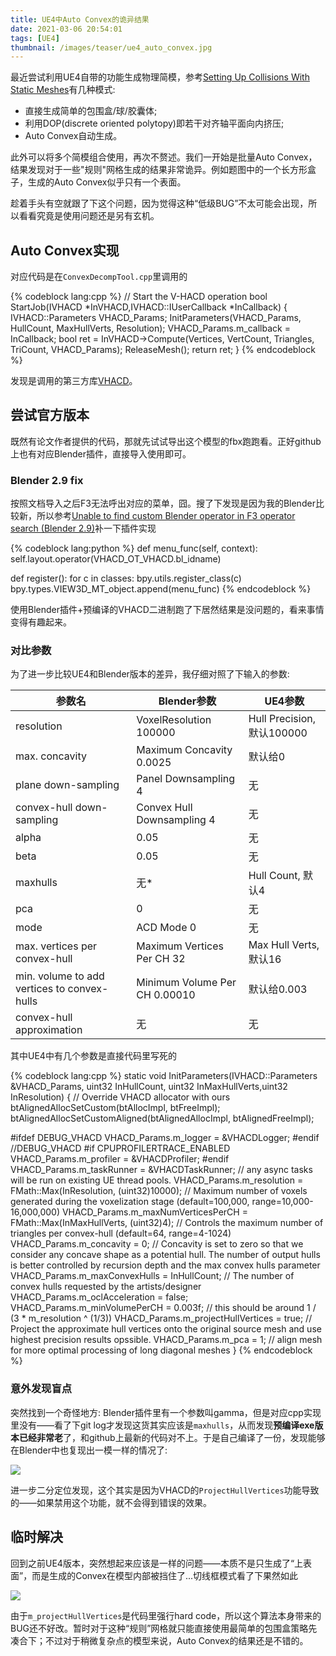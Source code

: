 ```yaml
---
title: UE4中Auto Convex的诡异结果
date: 2021-03-06 20:54:01
tags: [UE4]
thumbnail: /images/teaser/ue4_auto_convex.jpg
---
```


最近尝试利用UE4自带的功能生成物理简模，参考[Setting Up Collisions With Static Meshes](https://docs.unrealengine.com/en-US/WorkingWithContent/Types/StaticMeshes/HowTo/SettingCollision/index.html)有几种模式:
- 直接生成简单的包围盒/球/胶囊体;
- 利用DOP(discrete oriented polytopy)即若干对齐轴平面向内挤压;
- Auto Convex自动生成。

此外可以将多个简模组合使用，再次不赘述。我们一开始是批量Auto Convex，结果发现对于一些"规则"网格生成的结果非常诡异。例如题图中的一个长方形盒子，生成的Auto Convex似乎只有一个表面。

<!--more-->

趁着手头有空就跟了下这个问题，因为觉得这种“低级BUG”不太可能会出现，所以看看究竟是使用问题还是另有玄机。

## Auto Convex实现

对应代码是在`ConvexDecompTool.cpp`里调用的

{% codeblock lang:cpp %}
// Start the V-HACD operation
bool StartJob(IVHACD *InVHACD,IVHACD::IUserCallback *InCallback)
{
	IVHACD::Parameters VHACD_Params;
	InitParameters(VHACD_Params, HullCount, MaxHullVerts, Resolution);
	VHACD_Params.m_callback = InCallback;
	bool ret = InVHACD->Compute(Vertices, VertCount, Triangles, TriCount, VHACD_Params);
	ReleaseMesh();
	return ret;
}
{% endcodeblock %}

发现是调用的第三方库[VHACD](https://github.com/kmammou/v-hacd)。

## 尝试官方版本

既然有论文作者提供的代码，那就先试试导出这个模型的fbx跑跑看。正好github上也有对应Blender插件，直接导入使用即可。

### Blender 2.9 fix

按照文档导入之后F3无法呼出对应的菜单，囧。搜了下发现是因为我的Blender比较新，所以参考[Unable to find custom Blender operator in F3 operator search (Blender 2.9)](https://stackoverflow.com/questions/63863764/unable-to-find-custom-blender-operator-in-f3-operator-search-blender-2-9)补一下插件实现

{% codeblock lang:python %}
def menu_func(self, context):
    self.layout.operator(VHACD_OT_VHACD.bl_idname)

def register():
    for c in classes:
    	bpy.utils.register_class(c)
    bpy.types.VIEW3D_MT_object.append(menu_func)
{% endcodeblock %}

使用Blender插件+预编译的VHACD二进制跑了下居然结果是没问题的，看来事情变得有趣起来。

### 对比参数

为了进一步比较UE4和Blender版本的差异，我仔细对照了下输入的参数:

| 参数名 | Blender参数 | UE4参数 |
| ------ | ------ | ------ |
|resolution                                   |VoxelResolution 100000        |Hull Precision, 默认100000	|
|max. concavity                               |Maximum Concavity 0.0025      |默认给0                    |
|plane down-sampling                          |Panel Downsampling 4          |无                         |
|convex-hull down-sampling                    |Convex Hull Downsampling 4    |无                         |
|alpha                                        |0.05                          |无                         |
|beta                                         |0.05                          |无                         |
|maxhulls                                     |无*                           |Hull Count, 默认4          |
|pca                                          |0                             |无                        |
|mode                                         |ACD Mode 0                    |无                        |
|max. vertices per convex-hull                |Maximum Vertices Per CH 32    |Max Hull Verts, 默认16     |
|min. volume to add vertices to convex-hulls  |Minimum Volume Per CH 0.00010 |默认给0.003                |
|convex-hull approximation                    |无                            |无                         |

其中UE4中有几个参数是直接代码里写死的

{% codeblock lang:cpp %}
static void InitParameters(IVHACD::Parameters &VHACD_Params, uint32 InHullCount, uint32 InMaxHullVerts,uint32 InResolution)
{
	// Override VHACD allocator with ours
	btAlignedAllocSetCustom(btAllocImpl, btFreeImpl);
	btAlignedAllocSetCustomAligned(btAlignedAllocImpl, btAlignedFreeImpl);

#ifdef DEBUG_VHACD
	VHACD_Params.m_logger = &VHACDLogger;
#endif //DEBUG_VHACD
#if CPUPROFILERTRACE_ENABLED
	VHACD_Params.m_profiler = &VHACDProfiler;
#endif
	VHACD_Params.m_taskRunner = &VHACDTaskRunner; // any async tasks will be run on existing UE thread pools.
	VHACD_Params.m_resolution = FMath::Max(InResolution, (uint32)10000); // Maximum number of voxels generated during the voxelization stage (default=100,000, range=10,000-16,000,000)
	VHACD_Params.m_maxNumVerticesPerCH = FMath::Max(InMaxHullVerts, (uint32)4); // Controls the maximum number of triangles per convex-hull (default=64, range=4-1024)
	VHACD_Params.m_concavity = 0;		// Concavity is set to zero so that we consider any concave shape as a potential hull. The number of output hulls is better controlled by recursion depth and the max convex hulls parameter
	VHACD_Params.m_maxConvexHulls = InHullCount;	// The number of convex hulls requested by the artists/designer
	VHACD_Params.m_oclAcceleration = false;
	VHACD_Params.m_minVolumePerCH = 0.003f; // this should be around 1 / (3 * m_resolution ^ (1/3))
	VHACD_Params.m_projectHullVertices = true; // Project the approximate hull vertices onto the original source mesh and use highest precision results opssible.
	VHACD_Params.m_pca = 1; // align mesh for more optimal processing of long diagonal meshes
}
{% endcodeblock %}

### 意外发现盲点

突然找到一个奇怪地方: Blender插件里有一个参数叫gamma，但是对应cpp实现里没有——看了下git log才发现这货其实应该是`maxhulls`，从而发现**预编译exe版本已经非常老**了，和github上最新的代码对不上。于是自己编译了一份，发现能够在Blender中也复现出一模一样的情况了:

![](/images/blender_vhacd_new.jpg)

进一步二分定位发现，这个其实是因为VHACD的`ProjectHullVertices`功能导致的——如果禁用这个功能，就不会得到错误的效果。

## 临时解决

回到之前UE4版本，突然想起来应该是一样的问题——本质不是只生成了“上表面”，而是生成的Convex在模型内部被挡住了...切线框模式看了下果然如此

![](/images/ue4_auto_convex_wireframe.jpg)

由于`m_projectHullVertices`是代码里强行hard code，所以这个算法本身带来的BUG还不好改。暂时对于这种“规则”网格就只能直接使用最简单的包围盒策略先凑合下；不过对于稍微复杂点的模型来说，Auto Convex的结果还是不错的。